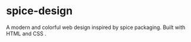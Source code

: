 # spice-design
A modern and colorful web design inspired by spice packaging. Built with HTML and CSS .
